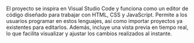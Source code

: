 El proyecto se inspira en Visual Studio Code y funciona como un editor de código diseñado para trabajar con 
HTML, CSS y JavaScript. Permite a los usuarios programar en estos lenguajes, así como importar proyectos ya
existentes para editarlos. Además, incluye una vista previa en tiempo real, lo que facilita visualizar y ajustar 
los cambios realizados al instante.
